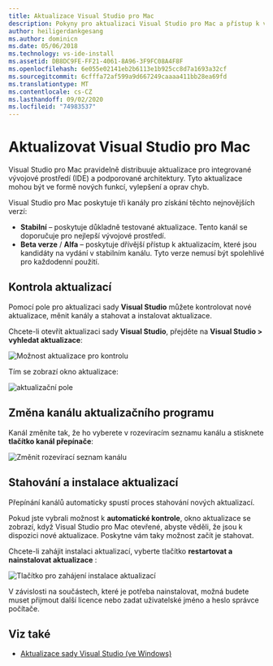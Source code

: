 ```yaml
---
title: Aktualizace Visual Studio pro Mac
description: Pokyny pro aktualizaci Visual Studio pro Mac a přístup k vydaným verzím Preview
author: heiligerdankgesang
ms.author: dominicn
ms.date: 05/06/2018
ms.technology: vs-ide-install
ms.assetid: DB8DC9FE-FF21-4061-8A96-3F9FC08A4F8F
ms.openlocfilehash: 6e055e02141eb2b6113e1b925cc8d7a1693a32cf
ms.sourcegitcommit: 6cfffa72af599a9d667249caaaa411bb28ea69fd
ms.translationtype: MT
ms.contentlocale: cs-CZ
ms.lasthandoff: 09/02/2020
ms.locfileid: "74983537"
---
```

# <a name="update-visual-studio-for-mac"></a>Aktualizovat Visual Studio pro Mac

Visual Studio pro Mac pravidelně distribuuje aktualizace pro integrované vývojové prostředí (IDE) a podporované architektury. Tyto aktualizace mohou být ve formě nových funkcí, vylepšení a oprav chyb.

Visual Studio pro Mac poskytuje tři kanály pro získání těchto nejnovějších verzí:

* **Stabilní** – poskytuje důkladně testované aktualizace. Tento kanál se doporučuje pro nejlepší vývojové prostředí.
* **Beta verze**  /  **Alfa** – poskytuje dřívější přístup k aktualizacím, které jsou kandidáty na vydání v stabilním kanálu. Tyto verze nemusí být spolehlivé pro každodenní použití.

## <a name="checking-for-updates"></a>Kontrola aktualizací

Pomocí pole pro aktualizaci sady **Visual Studio** můžete kontrolovat nové aktualizace, měnit kanály a stahovat a instalovat aktualizace.

Chcete-li otevřít aktualizaci sady **Visual Studio**, přejděte na **Visual Studio > vyhledat aktualizace**:

![Možnost aktualizace pro kontrolu](media/update-image1.png)

Tím se zobrazí okno aktualizace:

![aktualizační pole](media/update-image2.png)

## <a name="changing-the-updater-channel"></a>Změna kanálu aktualizačního programu

Kanál změníte tak, že ho vyberete v rozevíracím seznamu kanálu a stisknete **tlačítko kanál přepínače**:

![Změnit rozevírací seznam kanálu](media/update-image3.png)

## <a name="downloading-and-installing-updates"></a>Stahování a instalace aktualizací

Přepínání kanálů automaticky spustí proces stahování nových aktualizací.

Pokud jste vybrali možnost k **automatické kontrole**, okno aktualizace se zobrazí, když Visual Studio pro Mac otevřené, abyste věděli, že jsou k dispozici nové aktualizace. Poskytne vám taky možnost začít je stahovat.

Chcete-li zahájit instalaci aktualizací, vyberte tlačítko **restartovat a nainstalovat aktualizace** :

![Tlačítko pro zahájení instalace aktualizací](media/update-image4.png)

V závislosti na součástech, které je potřeba nainstalovat, možná budete muset přijmout další licence nebo zadat uživatelské jméno a heslo správce počítače.

## <a name="see-also"></a>Viz také

- [Aktualizace sady Visual Studio (ve Windows)](/visualstudio/install/update-visual-studio)